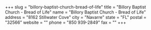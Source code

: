 +++
slug = "billory-baptist-church-bread-of-life"
title = "Billory Baptist Church - Bread of Life"
name = "Billory Baptist Church - Bread of Life"
address = "8162 Stillwater Cove"
city = "Navarre"
state = "FL"
postal = "32566"
website = ""
phone = "850 939-2849"
fax = ""
+++
